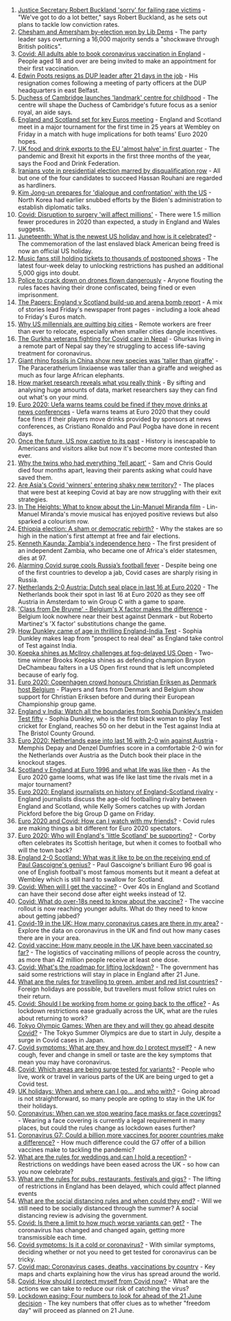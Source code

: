 1. [Justice Secretary Robert Buckland 'sorry' for failing rape victims](https://www.bbc.co.uk/news/uk-politics-57511425) - "We've got to do a lot better," says Robert Buckland, as he sets out plans to tackle low conviction rates.
2. [Chesham and Amersham by-election won by Lib Dems](https://www.bbc.co.uk/news/uk-england-beds-bucks-herts-57472032) - The party leader says overturning a 16,000 majority sends a "shockwave through British politics".
3. [Covid: All adults able to book coronavirus vaccination in England](https://www.bbc.co.uk/news/uk-57517992) - People aged 18 and over are being invited to make an appointment for their first vaccination.
4. [Edwin Poots resigns as DUP leader after 21 days in the job](https://www.bbc.co.uk/news/uk-england-essex-57521158) - His resignation comes following a meeting of party officers at the DUP headquarters in east Belfast.
5. [Duchess of Cambridge launches 'landmark' centre for childhood](https://www.bbc.co.uk/news/uk-57511122) - The centre will shape the Duchess of Cambridge's future focus as a senior royal, an aide says.
6. [England and Scotland set for key Euros meeting](https://www.bbc.co.uk/sport/football/51197603) - England and Scotland meet in a major tournament for the first time in 25 years at Wembley on Friday in a match with huge implications for both teams' Euro 2020 hopes.
7. [UK food and drink exports to the EU 'almost halve' in first quarter](https://www.bbc.co.uk/news/business-57518910) - The pandemic and Brexit hit exports in the first three months of the year, says the Food and Drink Federation.
8. [Iranians vote in presidential election marred by disqualification row](https://www.bbc.co.uk/news/world-middle-east-57510763) - All but one of the four candidates to succeed Hassan Rouhani are regarded as hardliners.
9. [Kim Jong-un prepares for 'dialogue and confrontation' with the US](https://www.bbc.co.uk/news/world-asia-57522278) - North Korea had earlier snubbed efforts by the Biden's administration to establish diplomatic talks.
10. [Covid: Disruption to surgery 'will affect millions'](https://www.bbc.co.uk/news/health-57515472) - There were 1.5 million fewer procedures in 2020 than expected, a study in England and Wales suggests.
11. [Juneteenth: What is the newest US holiday and how is it celebrated?](https://www.bbc.co.uk/news/world-us-canada-57515192) - The commemoration of the last enslaved black American being freed is now an official US holiday.
12. [Music fans still holding tickets to thousands of postponed shows](https://www.bbc.co.uk/news/business-57514862) - The latest four-week delay to unlocking restrictions has pushed an additional 5,000 gigs into doubt.
13. [Police to crack down on drones flown dangerously](https://www.bbc.co.uk/news/technology-57512513) - Anyone flouting the rules faces having their drone confiscated, being fined or even imprisonment.
14. [The Papers: England v Scotland build-up and arena bomb report](https://www.bbc.co.uk/news/blogs-the-papers-57521163) - A mix of stories lead Friday's newspaper front pages - including a look ahead to Friday's Euros match.
15. [Why US millennials are quitting big cities](https://www.bbc.co.uk/news/world-us-canada-57516592) - Remote workers are freer than ever to relocate, especially when smaller cities dangle incentives.
16. [The Gurkha veterans fighting for Covid care in Nepal](https://www.bbc.co.uk/news/world-asia-57517327) - Ghurkas living in a remote part of Nepal say they're struggling to access life-saving treatment for coronavirus.
17. [Giant rhino fossils in China show new species was 'taller than giraffe'](https://www.bbc.co.uk/news/world-asia-china-57522468) - The Paraceratherium linxiaense was taller than a giraffe and weighed as much as four large African elephants.
18. [How market research reveals what you really think](https://www.bbc.co.uk/news/business-57399780) - By sifting and analysing huge amounts of data, market researchers say they can find out what's on your mind.
19. [Euro 2020: Uefa warns teams could be fined if they move drinks at news conferences](https://www.bbc.co.uk/sport/football/57517337) - Uefa warns teams at Euro 2020 that they could face fines if their players move drinks provided by sponsors at news conferences, as Cristiano Ronaldo and Paul Pogba have done in recent days.
20. [Once the future, US now captive to its past](https://www.bbc.co.uk/news/world-us-canada-57517781) - History is inescapable to Americans and visitors alike but now it's become more contested than ever.
21. [Why the twins who had everything 'fell apart'](https://www.bbc.co.uk/news/uk-england-cambridgeshire-57088395) - Sam and Chris Gould died four months apart, leaving their parents asking what could have saved them.
22. [Are Asia's Covid 'winners' entering shaky new territory?](https://www.bbc.co.uk/news/world-asia-57492961) - The places that were best at keeping Covid at bay are now struggling with their exit strategies.
23. [In The Heights: What to know about the Lin-Manuel Miranda film](https://www.bbc.co.uk/news/entertainment-arts-57356251) - Lin-Manuel Miranda's movie musical has enjoyed positive reviews but also sparked a colourism row.
24. [Ethiopia election: A sham or democratic rebirth?](https://www.bbc.co.uk/news/world-africa-57467645) - Why the stakes are so high in the nation's first attempt at free and fair elections.
25. [Kenneth Kaunda: Zambia's independence hero](https://www.bbc.co.uk/news/world-africa-16039411) - The first president of an independent Zambia, who became one of Africa's elder statesmen, dies at 97.
26. [Alarming Covid surge cools Russia’s football fever](https://www.bbc.co.uk/news/world-europe-57511355) - Despite being one of the first countries to develop a jab, Covid cases are sharply rising in Russia.
27. [Netherlands 2-0 Austria: Dutch seal place in last 16 at Euro 2020](https://www.bbc.co.uk/sport/football/51197582) - The Netherlands book their spot in last 16 at Euro 2020 as they see off Austria in Amsterdam to win Group C with a game to spare.
28. ['Class from De Bruyne' - Belgium's X factor makes the difference](https://www.bbc.co.uk/sport/football/57520900) - Belgium look nowhere near their best against Denmark - but Roberto Martinez's 'X factor' substitutions change the game.
29. [How Dunkley came of age in thrilling England-India Test](https://www.bbc.co.uk/sport/cricket/57516260) - Sophia Dunkley makes leap from "prospect to real deal" as England take control of Test against India.
30. [Koepka shines as McIlroy challenges at fog-delayed US Open](https://www.bbc.co.uk/sport/golf/57501497) - Two-time winner Brooks Koepka shines as defending champion Bryson DeChambeau falters in a US Open first round that is left uncompleted because of early fog.
31. [Euro 2020: Copenhagen crowd honours Christian Eriksen as Denmark host Belgium](https://www.bbc.co.uk/sport/av/football/57518496) - Players and fans from Denmark and Belgium show support for Christian Eriksen before and during their European Championship group game.
32. [England v India: Watch all the boundaries from Sophia Dunkley's maiden Test fifty](https://www.bbc.co.uk/sport/av/cricket/57514576) - Sophia Dunkley, who is the first black woman to play Test cricket for England, reaches 50 on her debut in the Test against India at The Bristol County Ground.
33. [Euro 2020: Netherlands ease into last 16 with 2-0 win against Austria](https://www.bbc.co.uk/sport/av/football/57521252) - Memphis Depay and Denzel Dumfries score in a comfortable 2-0 win for the Netherlands over Austria as the Dutch book their place in the knockout stages.
34. [Scotland v England at Euro 1996 and what life was like then](https://www.bbc.co.uk/news/newsbeat-57334461) - As the Euro 2020 game looms, what was life like last time the rivals met in a major tournament?
35. [Euro 2020: England journalists on history of England-Scotland rivalry](https://www.bbc.co.uk/sport/av/football/57505176) - England journalists discuss the age-old footballing rivalry between England and Scotland, while Kelly Somers catches up with Jordan Pickford before the big Group D game on Friday.
36. [Euro 2020 and Covid: How can I watch with my friends?](https://www.bbc.co.uk/news/uk-57386719) - Covid rules are making things a bit different for Euro 2020 spectators.
37. [Euro 2020: Who will England's 'little Scotland' be supporting?](https://www.bbc.co.uk/news/uk-england-northamptonshire-57504032) - Corby often celebrates its Scottish heritage, but when it comes to football who will the town back?
38. [England 2-0 Scotland: What was it like to be on the receiving end of Paul Gascoigne's genius?](https://www.bbc.co.uk/sport/football/52915690) - Paul Gascoigne's brilliant Euro 96 goal is one of English football's most famous moments but it meant a defeat at Wembley which is still hard to swallow for Scotland.
39. [Covid: When will I get the vaccine?](https://www.bbc.co.uk/news/health-55045639) - Over 40s in England and Scotland can have their second dose after eight weeks instead of 12.
40. [Covid: What do over-18s need to know about the vaccine?](https://www.bbc.co.uk/news/health-57273875) - The vaccine rollout is now reaching younger adults. What do they need to know about getting jabbed?
41. [Covid-19 in the UK: How many coronavirus cases are there in my area?](https://www.bbc.co.uk/news/uk-51768274) - Explore the data on coronavirus in the UK and find out how many cases there are in your area.
42. [Covid vaccine: How many people in the UK have been vaccinated so far?](https://www.bbc.co.uk/news/health-55274833) - The logistics of vaccinating millions of people across the country, as more than 42 million people receive at least one dose.
43. [Covid: What's the roadmap for lifting lockdown?](https://www.bbc.co.uk/news/explainers-52530518) - The government has said some restrictions will stay in place in England after 21 June.
44. [What are the rules for travelling to green, amber and red list countries?](https://www.bbc.co.uk/news/explainers-52544307) - Foreign holidays are possible, but travellers must follow strict rules on their return.
45. [Covid: Should I be working from home or going back to the office?](https://www.bbc.co.uk/news/business-52567567) - As lockdown restrictions ease gradually across the UK, what are the rules about returning to work?
46. [Tokyo Olympic Games: When are they and will they go ahead despite Covid?](https://www.bbc.co.uk/news/world-asia-57240044) - The Tokyo Summer Olympics are due to start in July, despite a surge in Covid cases in Japan.
47. [Covid symptoms: What are they and how do I protect myself?](https://www.bbc.co.uk/news/health-51048366) - A new cough, fever and change in smell or taste are the key symptoms that mean you may have coronavirus.
48. [Covid: Which areas are being surge tested for variants?](https://www.bbc.co.uk/news/explainers-54872039) - People who live, work or travel in various parts of the UK are being urged to get a Covid test.
49. [UK holidays: When and where can I go... and who with?](https://www.bbc.co.uk/news/explainers-52646738) - Going abroad is not straightforward, so many people are opting to stay in the UK for their holidays.
50. [Coronavirus: When can we stop wearing face masks or face coverings?](https://www.bbc.co.uk/news/health-51205344) - Wearing a face covering is currently a legal requirement in many places, but could the rules change as lockdown eases further?
51. [Coronavirus G7: Could a billion more vaccines for poorer countries make a difference?](https://www.bbc.co.uk/news/57427877) - How much difference could the G7 offer of a billion vaccines make to tackling the pandemic?
52. [What are the rules for weddings and can I hold a reception?](https://www.bbc.co.uk/news/explainers-52811509) - Restrictions on weddings have been eased across the UK - so how can you now celebrate?
53. [What are the rules for pubs, restaurants, festivals and gigs?](https://www.bbc.co.uk/news/business-52977388) - The lifting of restrictions in England has been delayed, which could affect planned events
54. [What are the social distancing rules and when could they end?](https://www.bbc.co.uk/news/uk-51506729) - Will we still need to be socially distanced through the summer? A social distancing review is advising the government.
55. [Covid: Is there a limit to how much worse variants can get?](https://www.bbc.co.uk/news/health-57431420) - The coronavirus has changed and changed again, getting more transmissible each time.
56. [Covid symptoms: Is it a cold or coronavirus?](https://www.bbc.co.uk/news/health-54145299) - With similar symptoms, deciding whether or not you need to get tested for coronavirus can be tricky.
57. [Covid map: Coronavirus cases, deaths, vaccinations by country](https://www.bbc.co.uk/news/world-51235105) - Key maps and charts explaining how the virus has spread around the world.
58. [Covid: How should I protect myself from Covid now?](https://www.bbc.co.uk/news/health-57087517) - What are the actions we can take to reduce our risk of catching the virus?
59. [Lockdown easing: Four numbers to look for ahead of the 21 June decision](https://www.bbc.co.uk/news/57403888) - The key numbers that offer clues as to whether "freedom day" will proceed as planned on 21 June.
